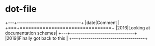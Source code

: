 # dot-file
+---+--------------------------------+
|date|Comment                         |
+===+================================+
|2016|Looking at documentation schemes|
+---+--------------------------------+
|2019|iFinally got back to this              |
+---+--------------------------------+
